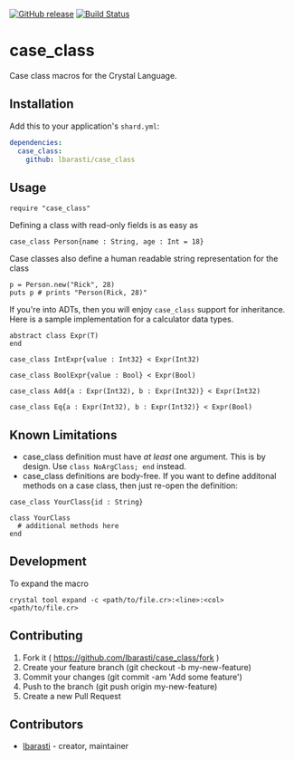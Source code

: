 [![GitHub release](https://img.shields.io/github/release/lbarasti/case_class.svg)](https://github.com/lbarasti/case_class/releases)
[![Build Status](https://travis-ci.org/lbarasti/case_class.svg?branch=master)](https://travis-ci.org/lbarasti/case_class)


# case_class

Case class macros for the Crystal Language.

## Installation

Add this to your application's `shard.yml`:

```yaml
dependencies:
  case_class:
    github: lbarasti/case_class
```

## Usage

```crystal
require "case_class"
```

Defining a class with read-only fields is as easy as

```crystal
case_class Person{name : String, age : Int = 18}
```
Case classes also define a human readable string representation for the class
```crystal
p = Person.new("Rick", 28)
puts p # prints "Person(Rick, 28)"
```


If you're into ADTs, then you will enjoy `case_class` support for inheritance. Here is a sample implementation for a calculator data types.

```crystal
abstract class Expr(T)
end

case_class IntExpr{value : Int32} < Expr(Int32)

case_class BoolExpr{value : Bool} < Expr(Bool)

case_class Add{a : Expr(Int32), b : Expr(Int32)} < Expr(Int32)

case_class Eq{a : Expr(Int32), b : Expr(Int32)} < Expr(Bool)
```

## Known Limitations
* case_class definition must have *at least* one argument. This is by design. Use `class NoArgClass; end` instead.
* case_class definitions are body-free. If you want to define additonal methods on a case class, then just re-open the definition:
```
case_class YourClass{id : String}

class YourClass
  # additional methods here
end
```

## Development

To expand the macro

```
crystal tool expand -c <path/to/file.cr>:<line>:<col> <path/to/file.cr>
```

## Contributing

1. Fork it ( https://github.com/lbarasti/case_class/fork )
2. Create your feature branch (git checkout -b my-new-feature)
3. Commit your changes (git commit -am 'Add some feature')
4. Push to the branch (git push origin my-new-feature)
5. Create a new Pull Request

## Contributors

- [lbarasti](https://github.com/lbarasti) - creator, maintainer
